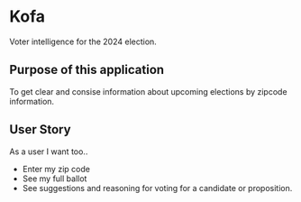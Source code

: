 # Kofa
Voter intelligence for the 2024 election.

## Purpose of this application
To get clear and consise information about upcoming elections by zipcode information.

## User Story
As a user I want too..

- Enter my zip code
- See my full ballot
- See suggestions and reasoning for voting for a candidate or proposition.
